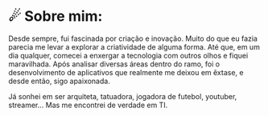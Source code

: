 # ☄ Sobre mim:
Desde sempre, fui fascinada por criação e inovação. Muito do que eu fazia parecia me levar a explorar a criatividade de alguma forma. Até que, em um dia qualquer, comecei a enxergar a tecnologia com outros olhos e fiquei maravilhada. Após analisar diversas áreas dentro do ramo, foi o desenvolvimento de aplicativos que realmente me deixou em êxtase, e desde então, sigo apaixonada.

Já sonhei em ser arquiteta, tatuadora, jogadora de futebol, youtuber, streamer... Mas me encontrei de verdade em TI.